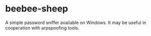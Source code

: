 # beebee-sheep
A simple password sniffer available on Windows. It may be useful in cooperation with arpspoofing tools.
